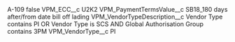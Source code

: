 <?xml version="1.0" encoding="UTF-8"?>
<CustomMetadata xmlns="http://soap.sforce.com/2006/04/metadata" xmlns:xsi="http://www.w3.org/2001/XMLSchema-instance" xmlns:xsd="http://www.w3.org/2001/XMLSchema">
    <label>A-109</label>
    <protected>false</protected>
    <values>
        <field>VPM_ECC__c</field>
        <value xsi:type="xsd:string">U2K2</value>
    </values>
    <values>
        <field>VPM_PaymentTermsValue__c</field>
        <value xsi:type="xsd:string">SB18_180 days after/from date bill off lading</value>
    </values>
    <values>
        <field>VPM_VendorTypeDescription__c</field>
        <value xsi:type="xsd:string">Vendor Type contains PI OR Vendor Type is SCS AND Global Authorisation Group contains 3PM</value>
    </values>
    <values>
        <field>VPM_VendorType__c</field>
        <value xsi:type="xsd:string">PI</value>
    </values>
</CustomMetadata>
